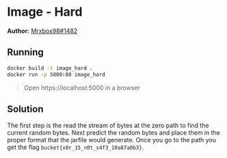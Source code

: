 # Image - Hard
**Author:** [Mrxbox98#1482](https://github.com/mrxbox98)
## Running
```bash
docker build -t image_hard .
docker run -p 5000:80 image_hard
```
> Open https://localhost:5000 in a browser

## Solution
The first step is the read the stream of bytes at the zero path to find the current random bytes. Next predict the random bytes and place them in the proper format that the jarfile would generate. Once you go to the path you get the flag ``bucket{x0r_15_n0t_s4f3_10a87a0b3}``.